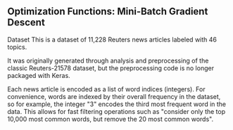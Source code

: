 ## **Optimization Functions: Mini-Batch Gradient Descent**


Dataset
This is a dataset of 11,228 Reuters news articles labeled with 46 topics.

It was originally generated through analysis and preprocessing of the classic Reuters-21578 dataset, but the preprocessing code is no longer packaged with Keras.

Each news article is encoded as a list of word indices (integers). For convenience, words are indexed by their overall frequency in the dataset, so for example, the integer "3" encodes the third most frequent word in the data. This allows for fast filtering operations such as "consider only the top 10,000 most common words, but remove the 20 most common words".
